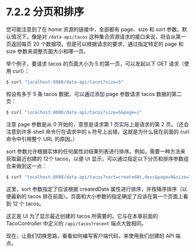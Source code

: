 # 7.2.2 分页和排序

您可能注意到了在 home 资源的链接中，全部都有 page、size 和 sort 参数。默认情况下，像是对 `/data-api/tacos` 这种集合资源请求的接口来说，将会从第一页返回每页 20 个数据项。但是可以根据请求的要求，通过指定特定的 page 和 size 参数来调整页面大小和哪一页。

举个例子，要请求 tacos 的页面大小为 5 的第一页，可以发起以下 GET 请求（使用 curl）：

```bash
$ curl "localhost:8080/data-api/tacos?size=5"
```

假设有多于 5 条 tacos 数据，可以通过添加 page 参数请求 tacos 数据的第二页：

```bash
$ curl "localhost:8080/data-api/tacos?size=5&page=1"
```

注意 page 参数是从 0 开始的，意思是请求第 1 页实际上是请求的第 2 页。（还会注意到许多 shell 命令行在请求中的 `&` 符号上出错，这就是为什么我在前面的 curl 命令中引用整个 URL 的原因。）

sort 参数允许根据实体的任何属性对结果列表进行排序。例如，需要一种方法来获取最近创建的 12个 tacos，以便 UI 显示，可以通过指定以下分页和排序参数组合来做到这一点：

```bash
$ curl "localhost:8080/data-api/tacos?sort=createdAt,desc&page=0&size=12"
```

这里，sort 参数指定了应该根据 createdDate 属性进行排序，并按降序排序（以便最新的 tacos 排在前面）。页面和大小参数的指定确定了应该在第一个页面上看到 12 个 tacos。

这正是 UI 为了显示最近创建的 tacos 所需要的。它与在本章前面的 TacoController 中定义的 `/api/tacos?recent` 端点大致相同。

现在，让我们切换思路，看看如何编写客户端代码，来使用我们创建的 API 端点。


